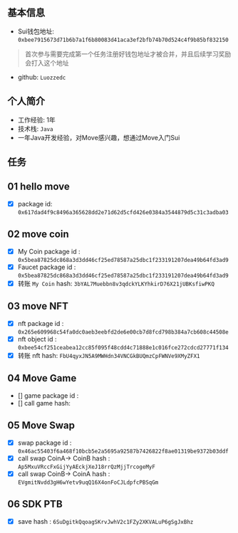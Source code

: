 ## 基本信息
- Sui钱包地址: `0xbee7915673d71b6b7a1f6b80083d41aca3ef2bfb74b70d524c4f9b85bf832150`
> 首次参与需要完成第一个任务注册好钱包地址才被合并，并且后续学习奖励会打入这个地址
- github: `Luozzedc`

## 个人简介
- 工作经验: 1年
- 技术栈: `Java`
- 一年Java开发经验，对Move感兴趣，想通过Move入门Sui

## 任务

##   01 hello move  
- [x] package id:  `0x617dad4f9c8496a365628dd2e71d62d5cfd426e0384a3544879d5c31c3adba03`

##   02 move coin
- [x] My Coin package id : `0x5bea87825dc868a3d3dd46cf25ed78587a25dbc1f233191207dea49b64fd3ad9`
- [x] Faucet package id : `0x5bea87825dc868a3d3dd46cf25ed78587a25dbc1f233191207dea49b64fd3ad9`
- [x] 转账 `My Coin` hash: `3bYAL7Muebbn8v3qdckYLKYhkirD76X21jUBKsfiwPKQ`

##   03 move NFT
- [x] nft package id : `0x265e609968c54fa0dc0aeb3eebfd2de6e00cb7d8fcd798b384a7cb608c44508e`
- [x] nft object id :  `0xbee54cf251ceabea12cc85f095f48cdd4c71888e1c016fce272cdcd27771f134`
- [x] 转账 nft hash: `FbU4qyxJN5A9MWHdn34VNCGkBUQmzCpFWNVe9XMyZFX1`

##   04 Move Game
- [] game package id :
- [] call game hash:

##   05 Move Swap
- [x] swap package id : `0x46ac55403f6a468f10bcb5e2a5695a92587b7426822f8ae01319be9372b03ddf`
- [x] call swap CoinA-> CoinB  hash : `Ap5MxuVRccFxGijYyAEckjXeJ18rrQzMjjTrcogeMyF`
- [x] call swap CoinB-> CoinA  hash : `EVgmitNvdd3gH6wYetv9uqQ16X4onFoCJLdpfcPBSqGm`

##   06 SDK PTB
- [x] save hash : `6SuDgitkQqoagSKrvJwhV2c1FZy2XKVALuP6gSgJxBhz`
